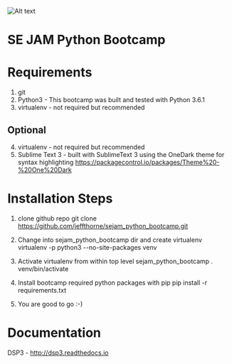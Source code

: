 ![Alt text](https://dl.dropboxusercontent.com/u/19596584/dsp3_logo3.jpg "Optional title")

SE JAM Python Bootcamp
====


Requirements
=========
1. git
2. Python3 - This bootcamp was built and tested with Python 3.6.1
3. virtualenv - not required but recommended



## Optional
4. virtualenv - not required but recommended
5. Sublime Text 3 - built with SublimeText 3 using the OneDark theme for syntax highlighting
                    https://packagecontrol.io/packages/Theme%20-%20One%20Dark




Installation Steps
=========
1. clone github repo
   git clone https://github.com/jeffthorne/sejam_python_bootcamp.git

2. Change into sejam_python_bootcamp dir and create virtualenv
   virtualenv -p python3 --no-site-packages venv

3. Activate virtualenv from within top level sejam_python_bootcamp
   . venv/bin/activate

4. Install bootcamp required python packages with pip
   pip install -r requirements.txt 

5. You are good to go :-)




Documentation
=========
DSP3 - http://dsp3.readthedocs.io 